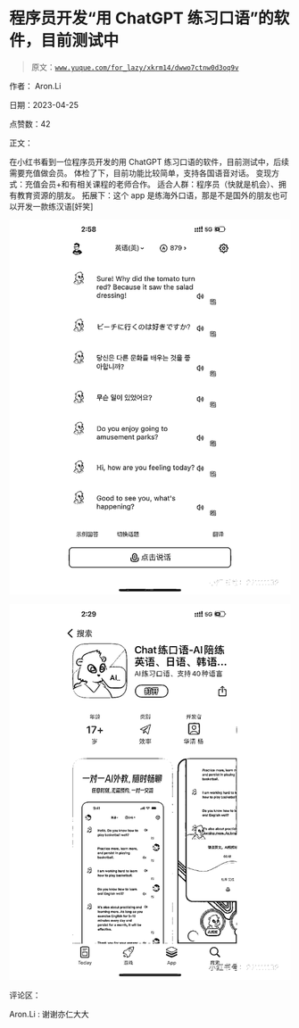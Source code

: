 # 程序员开发“用 ChatGPT 练习口语”的软件，目前测试中

> 原文：[`www.yuque.com/for_lazy/xkrm14/dwwo7ctnw0d3oq9v`](https://www.yuque.com/for_lazy/xkrm14/dwwo7ctnw0d3oq9v)

作者： Aron.Li

日期：2023-04-25

点赞数：42

正文：

在小红书看到一位程序员开发的用 ChatGPT 练习口语的软件，目前测试中，后续需要充值做会员。 体检了下，目前功能比较简单，支持各国语音对话。 变现方式：充值会员+和有相关课程的老师合作。 适合人群：程序员（快就是机会）、拥有教育资源的朋友。 拓展下：这个 app 是练海外口语，那是不是国外的朋友也可以开发一款练汉语[奸笑]

![](img/67a68566593e43b9870de4f50ea30f1c.png)

![](img/0206309c238e82ea65674d9a7fed1cf9.png)

评论区：

Aron.Li : 谢谢亦仁大大



